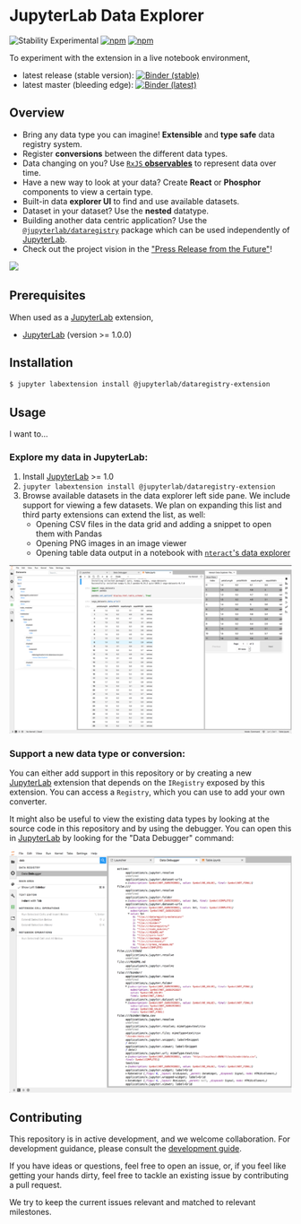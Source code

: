 # JupyterLab Data Explorer

![Stability Experimental][badge-stability] [![npm][badge-npm-version-dataregistry-extension]][npm-package-dataregistry-extension] [![npm][badge-npm-version-dataregistry]][npm-package-dataregistry]

To experiment with the extension in a live notebook environment,

-   latest release (stable version): [![Binder (stable)][badge-binder]][binder-stable]
-   latest master (bleeding edge): [![Binder (latest)][badge-binder]][binder-master]

## Overview

-   Bring any data type you can imagine! **Extensible** and **type safe** data registry system.
-   Register **conversions** between the different data types.
-   Data changing on you? Use [`RxJS` **observables**][rxjs] to represent data over time.
-   Have a new way to look at your data? Create **React** or **Phosphor** components to view a certain type.
-   Built-in data **explorer UI** to find and use available datasets.
-   Dataset in your dataset? Use the **nested** datatype.
-   Building another data centric application? Use the [`@jupyterlab/dataregistry`][npm-package-dataregistry] package which can be used independently of [JupyterLab][jupyterlab].
-   Check out the project vision in the ["Press Release from the Future"](./press_release.md)!

![](https://user-images.githubusercontent.com/1186124/59360085-85becf80-8cfd-11e9-8fc8-98d8a7b83934.png)

## Prerequisites

When used as a [JupyterLab][jupyterlab] extension,

-   [JupyterLab][jupyterlab] (version >= 1.0.0)

## Installation

```bash
$ jupyter labextension install @jupyterlab/dataregistry-extension
```

## Usage

I want to...

### Explore my data in JupyterLab:

1.  Install [JupyterLab][jupyterlab] >= 1.0
2.  `jupyter labextension install @jupyterlab/dataregistry-extension`
3.  Browse available datasets in the data explorer left side pane. We include support for viewing a few datasets. We plan on expanding this list and third party extensions can extend the list, as well:
    -   Opening CSV files in the data grid and adding a snippet to open them with Pandas
    -   Opening PNG images in an image viewer
    -   Opening table data output in a notebook with [`nteract`'s data explorer][nteract-data-explorer]

![](./docs/img/nteract.png)

### Support a new data type or conversion:

You can either add support in this repository or by creating a new [JupyterLab][jupyterlab] extension that depends on the `IRegistry` exposed by this extension. You can access a `Registry`, which you can use to add your own converter.

It might also be useful to view the existing data types by looking at the source code in this repository and by using the debugger. You can open this in [JupyterLab][jupyterlab] by looking for the "Data Debugger" command:

![](./docs/img/debugger.png)

## Contributing

This repository is in active development, and we welcome collaboration. For development guidance, please consult the [development guide](./docs/development.md).

If you have ideas or questions, feel free to open an issue, or, if you feel like getting your hands dirty, feel free to tackle an existing issue by contributing a pull request.

We try to keep the current issues relevant and matched to relevant milestones.

<!-- links -->

[badge-stability]: https://img.shields.io/badge/stability-experimental-red.svg
[badge-binder]: https://mybinder.org/badge_logo.svg
[binder-stable]: https://mybinder.org/v2/gh/jupyterlab/jupyterlab-data-explorer/2bcb40f4422c3eb6bcaad590e27fd2a5e466cc25?urlpath=lab%2Ftree%2Fnotebooks%2FTable.ipynb
[binder-master]: https://mybinder.org/v2/gh/jupyterlab/jupyterlab-data-explorer/master?urlpath=lab%2Ftree%2Fnotebooks%2Fdemo.ipynb
[badge-npm-version-dataregistry-extension]: https://img.shields.io/npm/v/@jupyterlab/dataregistry-extension?label=%40jupyterlab%2Fdataregistry-extension&style=flat
[npm-package-dataregistry-extension]: https://www.npmjs.com/package/@jupyterlab/dataregistry-extension
[badge-npm-version-dataregistry]: https://img.shields.io/npm/v/@jupyterlab/dataregistry?label=%40jupyterlab%2Fdataregistry&style=flat
[npm-package-dataregistry]: https://www.npmjs.com/package/@jupyterlab/dataregistry
[jupyterlab]: https://github.com/jupyterlab/jupyterlab
[rxjs]: https://rxjs.dev/
[nteract-data-explorer]: https://github.com/nteract/nteract/tree/master/packages/data-explorer

<!-- /.links -->
